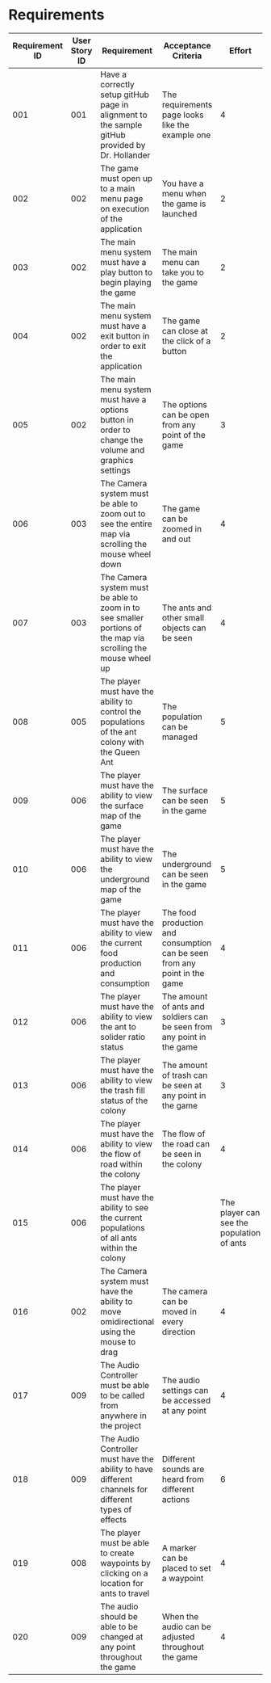 # Requirements

| Requirement ID | User Story ID | Requirement | Acceptance Criteria | Effort | Priority | Status |
|----------------|---------------|-------------|---------------------|--------|----------|--------|
|            001 |           001 | Have a correctly setup gitHub page in alignment to the sample gitHub provided by Dr. Hollander | The requirements page looks like the example one | 4 | Necessary | Satisfied | 
|            002 |           002 | The game must open up to a main menu page on execution of the application | You have a menu when the game is launched | 2 | Necessary | Satisfied | 
|            003 |           002 | The main menu system must have a play button to begin playing the game | The main menu can take you to the game | 2 | Necessary | Satisfied | 
|            004 |           002 | The main menu system must have a exit button in order to exit the application | The game can close at the click of a button | 2 | Necessary | Satisfied | 
|            005 |           002 | The main menu system must have a options button in order to change the volume and graphics settings | The options can be open from any point of the game | 3 | Important | Satisfied | 
|            006 |           003 | The Camera system must be able to zoom out to see the entire map via scrolling the mouse wheel down | The game can be zoomed in and out | 4 | Necessary | Satisfied | 
|            007 |           003 | The Camera system must be able to zoom in to see smaller portions of the map via scrolling the mouse wheel up | The ants and other small objects can be seen | 4 | Important | Satisfied | 
|            008 |           005 | The player must have the ability to control the populations of the ant colony with the Queen Ant | The population can be managed | 5 | Necessary | Satisfied | 
|            009 |           006 | The player must have the ability to view the surface map of the game | The surface can be seen in the game | 5 | Necessary | Satisfied | 
|            010 |           006 | The player must have the ability to view the underground map of the game | The underground can be seen in the game | 5 | Necessary | Satisfied | 
|            011 |           006 | The player must have the ability to view the current food production and consumption | The food production and consumption can be seen from any point in the game | 4 | Necesary | Satisfied | 
|            012 |           006 | The player must have the ability to view the ant to solider ratio status | The amount of ants and soldiers can be seen from any point in the game | 3 | Necessary | Satisfied | 
|            013 |           006 | The player must have the ability to view the trash fill status of the colony | The amount of trash can be seen at any point in the game | 3 | Necessary | Satisfied | 
|            014 |           006 | The player must have the ability to view the flow of road within the colony | The flow of the road can be seen in the colony | 4 | Important | Satisfied | 
|            015 |           006 | The player must have the ability to see the current populations of all ants within the colony |  | The player can see the population of ants | 4 | Necessary | Satisfied | 
|            016 |           002 | The Camera system must have the ability to move omidirectional using the mouse to drag | The camera can be moved in every direction | 4 | Necessary | Satisfied |
|            017 |           009 | The Audio Controller must be able to be called from anywhere in the project | The audio settings can be accessed at any point | 4 | Important | Satisfied | 
|            018 |           009 | The Audio Controller must have the ability to have different channels for different types of effects | Different sounds are heard from different actions | 6 | Necessary | Satisfied |
|            019 |           008 | The player must be able to create waypoints by clicking on a location for ants to travel | A marker can be placed to set a waypoint | 4 | Important | Planned |
|            020 |           009 | The audio should be able to be changed at any point throughout the game | When the audio can be adjusted throughout the game | 4 | Necessary | Satisfied | 

